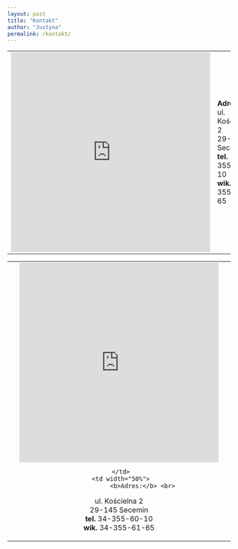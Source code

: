 ```yaml
---
layout: post
title: "Kontakt"
author: "Justyna"
permalink: /kontakt/
---
```


<table width="100%" cellspacing="0" cellpadding="0">
<tr>
     <td width="50%">
<center><iframe src="https://www.google.com/maps/embed?pb=!1m18!1m12!1m3!1d324333.7846538316!2d19.18339708173552!3d50.574009813883855!2m3!1f0!2f0!3f0!3m2!1i1024!2i768!4f13.1!3m3!1m2!1s0x4717693bdbd6060b%3A0x9e85dbfc4588c7b4!2zS2_Fm2Npw7PFgiBwdy4gxZt3LkthdGFyenlueSBEei4gTS4gaSDFm3cuIEphbmEgQXAu!5e0!3m2!1spl!2spl!4v1509369997144" width="450" height="450" frameborder="0" style="border:0" allowfullscreen></iframe> <center>
 
</td>
    
<td width="50%"> 
     
<b>Adres:</b> <br>
 ul. Kościelna 2 <br>
 29-145 Secemin <br>
  <b>tel.</b> 34-355-60-10<br>
  <b>wik.</b> 34-355-61-65
  </td>
</tr>
</table>

<table width="100%" cellspacing="0" cellpadding="0">
<tr>
     <td width="50%">
            <center><iframe src="https://www.google.com/maps/embed?pb=!1m18!1m12!1m3!1d324333.7846538316!2d19.18339708173552!3d50.574009813883855!2m3!1f0!2f0!3f0!3m2!1i1024!2i768!4f13.1!3m3!1m2!1s0x4717693bdbd6060b%3A0x9e85dbfc4588c7b4!2zS2_Fm2Npw7PFgiBwdy4gxZt3LkthdGFyenlueSBEei4gTS4gaSDFm3cuIEphbmEgQXAu!5e0!3m2!1spl!2spl!4v1509369997144" width="450" height="450" frameborder="0" style="border:0" allowfullscreen></iframe> <center>   
 
     </td>
     <td width="50%">
                 <b>Adres:</b> <br>
 ul. Kościelna 2 <br>
 29-145 Secemin <br>
  <b>tel.</b> 34-355-60-10<br>
  <b>wik.</b> 34-355-61-65
     </td>
</tr>
</table>



